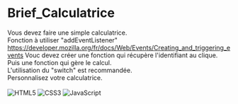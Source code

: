 # Brief_Calculatrice
Vous devez faire une simple calculatrice.<br/>
Fonction à utiliser "addEventListener"
https://developer.mozilla.org/fr/docs/Web/Events/Creating_and_triggering_events
Vouc devez créer une fonction qui récupère l'identifiant au clique.<br/>
Puis une fonction qui gère le calcul.<br/>
L'utilisation du "switch" est recommandée.<br/>
Personnalisez votre calculatrice.<br/><br/>
![HTML5](https://img.shields.io/badge/html5-%23E34F26.svg?style=for-the-badge&logo=html5&logoColor=white) ![CSS3](https://img.shields.io/badge/css3-%231572B6.svg?style=for-the-badge&logo=css3&logoColor=white) ![JavaScript](https://img.shields.io/badge/javascript-%23323330.svg?style=for-the-badge&logo=javascript&logoColor=%23F7DF1E)
